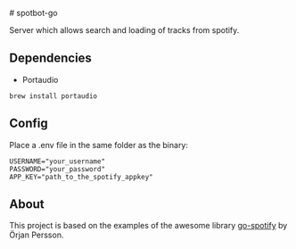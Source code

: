 # spotbot-go

Server which allows search and loading of tracks from spotify. 

## Dependencies

* Portaudio
```shell
brew install portaudio
```

## Config

Place a .env file in the same folder as the binary:

```shell
USERNAME="your_username"
PASSWORD="your_password"
APP_KEY="path_to_the_spotify_appkey"
```

## About

This project is based on the examples of the awesome library [go-spotify](https://github.com/op/go-libspotify) by Örjan Persson. 

